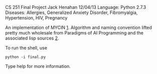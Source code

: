 CS 251 Final Project
Jack Henahan
12/04/13
Language: Python 2.7.3
Diseases: Allergies, Generalized Anxiety Disorder,
            Fibromyalgia, Hypertension, HIV, Pregnancy

An implementation of MYCIN [1]. Algorithm and naming convention lifted
pretty much wholesale from Paradigms of AI Programming and the
associated lisp sources [2].

To run the shell, use

    python -i final.py

Type help for more information.


[1]: http://en.wikipedia.org/wiki/Mycin
[2]: http://norvig.com/paip/mycin.lisp
